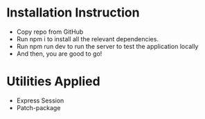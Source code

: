 # Installation Instruction
- Copy repo from GitHub
- Run npm i to install all the relevant dependencies.
- Run npm run dev to run the server to test the application locally
- And then, you are good to go!

# Utilities Applied
- Express Session
- Patch-package
